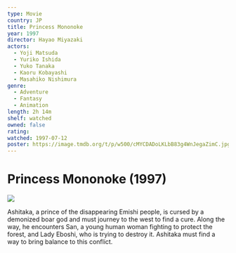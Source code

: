 ```yaml
---
type: Movie
country: JP
title: Princess Mononoke
year: 1997
director: Hayao Miyazaki
actors:
  - Yoji Matsuda
  - Yuriko Ishida
  - Yuko Tanaka
  - Kaoru Kobayashi
  - Masahiko Nishimura
genre:
  - Adventure
  - Fantasy
  - Animation
length: 2h 14m
shelf: watched
owned: false
rating:
watched: 1997-07-12
poster: https://image.tmdb.org/t/p/w500/cMYCDADoLKLbB83g4WnJegaZimC.jpg
---
```


# Princess Mononoke (1997)

![](https://image.tmdb.org/t/p/w500/cMYCDADoLKLbB83g4WnJegaZimC.jpg)

Ashitaka, a prince of the disappearing Emishi people, is cursed by a demonized boar god and must journey to the west to find a cure. Along the way, he encounters San, a young human woman fighting to protect the forest, and Lady Eboshi, who is trying to destroy it. Ashitaka must find a way to bring balance to this conflict.